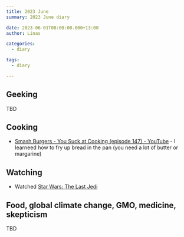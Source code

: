```yaml
---
title: 2023 June
summary: 2023 June diary

date: 2023-06-01T08:00:00.000+13:00
author: Linas

categories:
  - diary

tags:
  - diary

---
```


## Geeking

TBD

## Cooking

* [Smash Burgers - You Suck at Cooking (episode 147) - YouTube](https://www.youtube.com/watch?v=nq9WnmCGoFQ) - I learneed how to fry up bread in the pan (you need a lot of butter or margarine)

## Watching

* Watched [Star Wars: The Last Jedi](https://www.imdb.com/title/tt2527336/)

## Food, global climate change, GMO, medicine, skepticism

TBD



